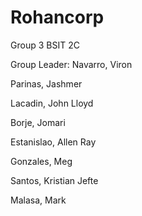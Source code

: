 # Rohancorp

Group 3 BSIT 2C

Group Leader: Navarro, Viron

Parinas, Jashmer

Lacadin, John Lloyd

Borje, Jomari

Estanislao, Allen Ray

Gonzales, Meg

Santos, Kristian Jefte

Malasa, Mark
